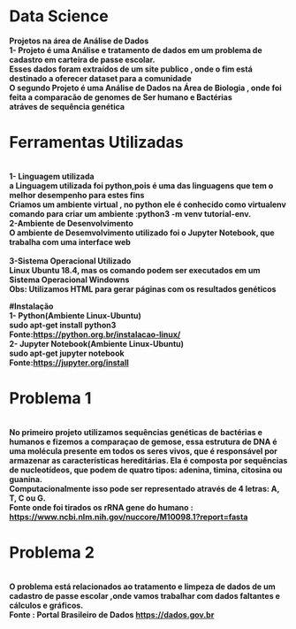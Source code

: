 
# Data Science
  <b>Projetos na área de Análise de Dados
  <br>1- Projeto é uma Análise e tratamento de dados em um problema de cadastro em carteira de passe escolar.
  <br> Esses dados foram extraídos de um site publico , onde o fim está destinado a oferecer dataset para a comunidade
  <br> O segundo Projeto é uma Análise de Dados na Área de Biologia , onde foi feita a comparacão de genomes de Ser humano e Bactérias
  <br> atráves de sequência genética
# Ferramentas Utilizadas
  <br>1- Linguagem utilizada
  <br> a Linguagem utilizada foi python,pois é uma das linguagens que tem o melhor desempenho para estes fins
  <br>Criamos um ambiente virtual , no python ele é conhecido como virtualenv
  <br>comando para criar um ambiente :python3 -m venv tutorial-env.
  <br> 2-Ambiente de Desenvolvimento
  <br> O ambiente de Desemvolvimento utilizado foi o Jupyter Notebook, que trabalha com uma interface web  
  <br>3-Sistema Operacional Utilizado
   <br> Linux Ubuntu 18.4, mas os comando podem ser executados em um Sistema Operacional Windowns
  <br>Obs: Utilizamos HTML para gerar páginas com os resultados genéticos 
  
#Instalação 
  <br>1- Python(Ambiente Linux-Ubuntu)
   <br>sudo apt-get install python3
   <br> Fonte:https://python.org.br/instalacao-linux/
  <br>2- Jupyter Notebook(Ambiente Linux-Ubuntu)
   <br> sudo apt-get jupyter notebook
    <br>Fonte:https://jupyter.org/install
 
  
# Problema 1
  <br> No primeiro projeto utilizamos sequências genéticas  de bactérias e humanos e fizemos a comparaçao de gemose, essa estrutura de 
   DNA é uma molécula presente em todos os seres vivos, que é responsável por armazenar as características hereditárias. Ela é composta por sequências de nucleotídeos, que podem de quatro tipos: adenina, timina, citosina ou guanina. 
  <br> Computacionalmente isso pode ser representado através de 4 letras: A, T, C ou G.
  <br>Fonte onde foi tirados os  rRNA gene do humano : https://www.ncbi.nlm.nih.gov/nuccore/M10098.1?report=fasta 
  
# Problema 2
  <br> O problema está relacionados ao tratamento  e limpeza de dados de um cadastro de passe escolar ,onde vamos trabalhar com dados faltantes e cálculos e gráficos.
  <br>Fonte : Portal Brasileiro de Dados https://dados.gov.br
